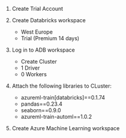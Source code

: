1. Create Trial Account
2. Create Databricks workspace
	- West Europe
	- Trial (Premium 14 days)

3. Log in to ADB workspace
	- Create Cluster
	- 1 Driver 
	- 0 Workers

4. Attach the following libraries to CLuster:
	- azureml-train[databricks]==0.1.74
	- pandas==0.23.4
	- seaborn==0.9.0
	- azureml-train-automl==1.0.2

5. Create Azure Machine Learning workspace
